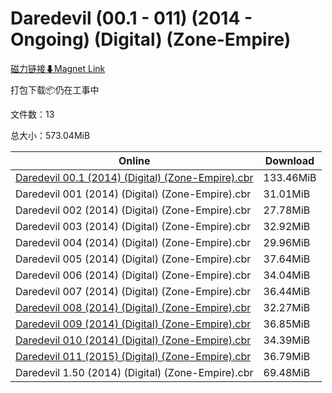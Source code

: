 # Daredevil (00.1 - 011) (2014 - Ongoing) (Digital) (Zone-Empire)

[磁力链接⬇Magnet Link](magnet:?xt=urn:btih:c40878975c172cc39ee7872a1ae2b5b82758604c&dn=Daredevil%20%2800.1%20-%20011%29%20%282014%20-%20Ongoing%29%20%28Digital%29%20%28Zone-Empire%29)

打包下载📦仍在工事中

文件数：13

总大小：573.04MiB

Online | Download
--- | ---
[Daredevil 00.1 (2014) (Digital) (Zone-Empire).cbr](https://github.com/alicewish/markdown/blob/master/comic/Daredevil-00-1-2014-Digital-Zone-Empire-cbr.md) | 133.46MiB
Daredevil 001 (2014) (Digital) (Zone-Empire).cbr | 31.01MiB
Daredevil 002 (2014) (Digital) (Zone-Empire).cbr | 27.78MiB
Daredevil 003 (2014) (Digital) (Zone-Empire).cbr | 32.92MiB
Daredevil 004 (2014) (Digital) (Zone-Empire).cbr | 29.96MiB
Daredevil 005 (2014) (Digital) (Zone-Empire).cbr | 37.64MiB
Daredevil 006 (2014) (Digital) (Zone-Empire).cbr | 34.04MiB
Daredevil 007 (2014) (Digital) (Zone-Empire).cbr | 36.44MiB
[Daredevil 008 (2014) (Digital) (Zone-Empire).cbr](https://github.com/alicewish/markdown/blob/master/comic/Daredevil-008-2014-Digital-Zone-Empire-cbr.md) | 32.27MiB
[Daredevil 009 (2014) (Digital) (Zone-Empire).cbr](https://github.com/alicewish/markdown/blob/master/comic/Daredevil-009-2014-Digital-Zone-Empire-cbr.md) | 36.85MiB
[Daredevil 010 (2014) (Digital) (Zone-Empire).cbr](https://github.com/alicewish/markdown/blob/master/comic/Daredevil-010-2014-Digital-Zone-Empire-cbr.md) | 34.39MiB
[Daredevil 011 (2015) (Digital) (Zone-Empire).cbr](https://github.com/alicewish/markdown/blob/master/comic/Daredevil-011-2015-Digital-Zone-Empire-cbr.md) | 36.79MiB
Daredevil 1.50 (2014) (Digital) (Zone-Empire).cbr | 69.48MiB